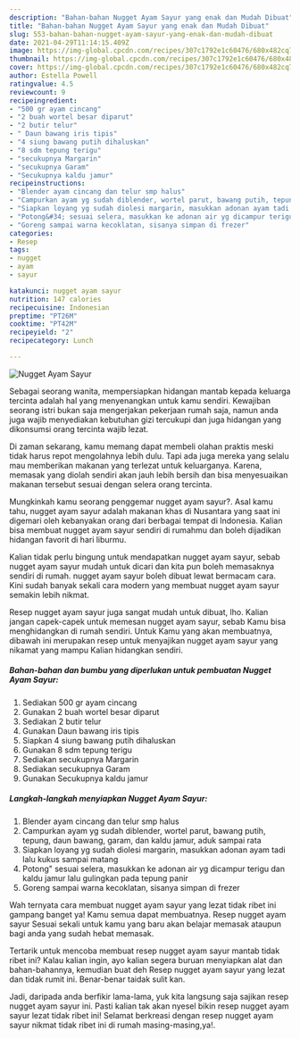 ```yaml
---
description: "Bahan-bahan Nugget Ayam Sayur yang enak dan Mudah Dibuat"
title: "Bahan-bahan Nugget Ayam Sayur yang enak dan Mudah Dibuat"
slug: 553-bahan-bahan-nugget-ayam-sayur-yang-enak-dan-mudah-dibuat
date: 2021-04-29T11:14:15.409Z
image: https://img-global.cpcdn.com/recipes/307c1792e1c60476/680x482cq70/nugget-ayam-sayur-foto-resep-utama.jpg
thumbnail: https://img-global.cpcdn.com/recipes/307c1792e1c60476/680x482cq70/nugget-ayam-sayur-foto-resep-utama.jpg
cover: https://img-global.cpcdn.com/recipes/307c1792e1c60476/680x482cq70/nugget-ayam-sayur-foto-resep-utama.jpg
author: Estella Powell
ratingvalue: 4.5
reviewcount: 9
recipeingredient:
- "500 gr ayam cincang"
- "2 buah wortel besar diparut"
- "2 butir telur"
- " Daun bawang iris tipis"
- "4 siung bawang putih dihaluskan"
- "8 sdm tepung terigu"
- "secukupnya Margarin"
- "secukupnya Garam"
- "Secukupnya kaldu jamur"
recipeinstructions:
- "Blender ayam cincang dan telur smp halus"
- "Campurkan ayam yg sudah diblender, wortel parut, bawang putih, tepung, daun bawang, garam, dan kaldu jamur, aduk sampai rata"
- "Siapkan loyang yg sudah diolesi margarin, masukkan adonan ayam tadi lalu kukus sampai matang"
- "Potong&#34; sesuai selera, masukkan ke adonan air yg dicampur terigu dan kaldu jamur lalu gulingkan pada tepung panir"
- "Goreng sampai warna kecoklatan, sisanya simpan di frezer"
categories:
- Resep
tags:
- nugget
- ayam
- sayur

katakunci: nugget ayam sayur 
nutrition: 147 calories
recipecuisine: Indonesian
preptime: "PT26M"
cooktime: "PT42M"
recipeyield: "2"
recipecategory: Lunch

---
```



![Nugget Ayam Sayur](https://img-global.cpcdn.com/recipes/307c1792e1c60476/680x482cq70/nugget-ayam-sayur-foto-resep-utama.jpg)

Sebagai seorang wanita, mempersiapkan hidangan mantab kepada keluarga tercinta adalah hal yang menyenangkan untuk kamu sendiri. Kewajiban seorang istri bukan saja mengerjakan pekerjaan rumah saja, namun anda juga wajib menyediakan kebutuhan gizi tercukupi dan juga hidangan yang dikonsumsi orang tercinta wajib lezat.

Di zaman  sekarang, kamu memang dapat membeli olahan praktis meski tidak harus repot mengolahnya lebih dulu. Tapi ada juga mereka yang selalu mau memberikan makanan yang terlezat untuk keluarganya. Karena, memasak yang diolah sendiri akan jauh lebih bersih dan bisa menyesuaikan makanan tersebut sesuai dengan selera orang tercinta. 



Mungkinkah kamu seorang penggemar nugget ayam sayur?. Asal kamu tahu, nugget ayam sayur adalah makanan khas di Nusantara yang saat ini digemari oleh kebanyakan orang dari berbagai tempat di Indonesia. Kalian bisa membuat nugget ayam sayur sendiri di rumahmu dan boleh dijadikan hidangan favorit di hari liburmu.

Kalian tidak perlu bingung untuk mendapatkan nugget ayam sayur, sebab nugget ayam sayur mudah untuk dicari dan kita pun boleh memasaknya sendiri di rumah. nugget ayam sayur boleh dibuat lewat bermacam cara. Kini sudah banyak sekali cara modern yang membuat nugget ayam sayur semakin lebih nikmat.

Resep nugget ayam sayur juga sangat mudah untuk dibuat, lho. Kalian jangan capek-capek untuk memesan nugget ayam sayur, sebab Kamu bisa menghidangkan di rumah sendiri. Untuk Kamu yang akan membuatnya, dibawah ini merupakan resep untuk menyajikan nugget ayam sayur yang nikamat yang mampu Kalian hidangkan sendiri.

<!--inarticleads1-->

##### Bahan-bahan dan bumbu yang diperlukan untuk pembuatan Nugget Ayam Sayur:

1. Sediakan 500 gr ayam cincang
1. Gunakan 2 buah wortel besar diparut
1. Sediakan 2 butir telur
1. Gunakan  Daun bawang iris tipis
1. Siapkan 4 siung bawang putih dihaluskan
1. Gunakan 8 sdm tepung terigu
1. Sediakan secukupnya Margarin
1. Sediakan secukupnya Garam
1. Gunakan Secukupnya kaldu jamur




<!--inarticleads2-->

##### Langkah-langkah menyiapkan Nugget Ayam Sayur:

1. Blender ayam cincang dan telur smp halus
1. Campurkan ayam yg sudah diblender, wortel parut, bawang putih, tepung, daun bawang, garam, dan kaldu jamur, aduk sampai rata
1. Siapkan loyang yg sudah diolesi margarin, masukkan adonan ayam tadi lalu kukus sampai matang
1. Potong&#34; sesuai selera, masukkan ke adonan air yg dicampur terigu dan kaldu jamur lalu gulingkan pada tepung panir
1. Goreng sampai warna kecoklatan, sisanya simpan di frezer




Wah ternyata cara membuat nugget ayam sayur yang lezat tidak ribet ini gampang banget ya! Kamu semua dapat membuatnya. Resep nugget ayam sayur Sesuai sekali untuk kamu yang baru akan belajar memasak ataupun bagi anda yang sudah hebat memasak.

Tertarik untuk mencoba membuat resep nugget ayam sayur mantab tidak ribet ini? Kalau kalian ingin, ayo kalian segera buruan menyiapkan alat dan bahan-bahannya, kemudian buat deh Resep nugget ayam sayur yang lezat dan tidak rumit ini. Benar-benar taidak sulit kan. 

Jadi, daripada anda berfikir lama-lama, yuk kita langsung saja sajikan resep nugget ayam sayur ini. Pasti kalian tak akan nyesel bikin resep nugget ayam sayur lezat tidak ribet ini! Selamat berkreasi dengan resep nugget ayam sayur nikmat tidak ribet ini di rumah masing-masing,ya!.

